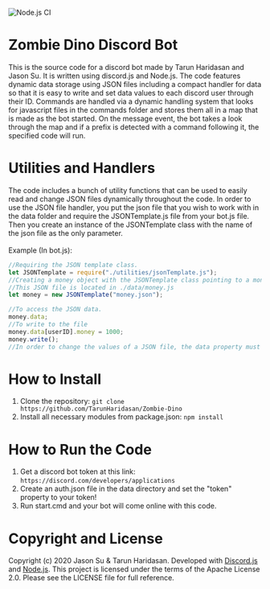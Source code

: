 ![Node.js CI](https://github.com/TarunHaridasan/Zombie-Dino/workflows/Node.js%20CI/badge.svg?branch=master)
# Zombie Dino Discord Bot
This is the source code for a discord bot made by Tarun Haridasan and Jason Su. It is written using discord.js and Node.js. The code features dynamic data storage using JSON files including a compact handler for data so that it is easy to write and set data values to each discord user through their ID. Commands are handled via a dynamic handling system that looks for javascript files in the commands folder and stores them all in a map that is made as the bot started. On the message event, the bot takes a look through the map and if a prefix is detected with a command following it, the specified code will run.

# Utilities and Handlers
The code includes a bunch of utility functions that can be used to easily read and change JSON files dynamically throughout the code. In order to use the JSON file handler, you put the json file that you wish to work with in the data folder and require the JSONTemplate.js file from your bot.js file. Then you create an instance of the JSONTemplate class with the name of the json file as the only parameter. <br><br>
Example (In bot.js): 
```javascript
//Requiring the JSON template class.
let JSONTemplate = require("./utilities/jsonTemplate.js");
//Creating a money object with the JSONTemplate class pointing to a money.json file.
//This JSON file is located in ./data/money.js
let money = new JSONTemplate("money.json");

//To access the JSON data.
money.data;
//To write to the file
money.data[userID].money = 1000;
money.write();
//In order to change the values of a JSON file, the data property must be changed DIRECTLY.
```
# How to Install
1. Clone the repository: `git clone https://github.com/TarunHaridasan/Zombie-Dino`
2. Install all necessary modules from package.json: `npm install`

# How to Run the Code
1. Get a discord bot token at this link: `https://discord.com/developers/applications`
2. Create an auth.json file in the data directory and set the "token" property to your token!
3. Run start.cmd and your bot will come online with this code.

# Copyright and License
Copyright (c) 2020 Jason Su & Tarun Haridasan. Developed with <a href="https://discord.js.org/#/" target="_blank">Discord.js</a> and <a href="https://nodejs.org/en/" target="_blank">Node.js</a>. This project is licensed under the terms of the Apache License 2.0. Please see the LICENSE file for full reference.
